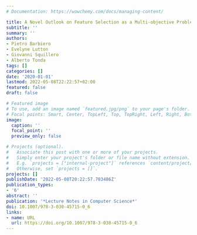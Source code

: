 ```yaml
---
# Documentation: https://wowchemy.com/docs/managing-content/

title: A Novel Outlook on Feature Selection as a Multi-objective Problem
subtitle: ''
summary: ''
authors:
- Pietro Barbiero
- Evelyne Lutton
- Giovanni Squillero
- Alberto Tonda
tags: []
categories: []
date: '2020-01-01'
lastmod: 2022-05-08T22:22:57+02:00
featured: false
draft: false

# Featured image
# To use, add an image named `featured.jpg/png` to your page's folder.
# Focal points: Smart, Center, TopLeft, Top, TopRight, Left, Right, BottomLeft, Bottom, BottomRight.
image:
  caption: ''
  focal_point: ''
  preview_only: false

# Projects (optional).
#   Associate this post with one or more of your projects.
#   Simply enter your project's folder or file name without extension.
#   E.g. `projects = ["internal-project"]` references `content/project/deep-learning/index.md`.
#   Otherwise, set `projects = []`.
projects: []
publishDate: '2022-05-08T20:22:57.703486Z'
publication_types:
- '6'
abstract: ''
publication: '*Lecture Notes in Computer Science*'
doi: 10.1007/978-3-030-45715-0_6
links:
- name: URL
  url: https://doi.org/10.1007/978-3-030-45715-0_6
---
```

